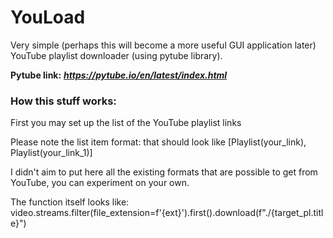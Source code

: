 # YouLoad #

Very simple (perhaps this will become a more useful GUI application later) YouTube playlist downloader (using pytube library).


**Pytube link:**  ***https://pytube.io/en/latest/index.html***


### How this stuff works: ###

First you may set up the list of the YouTube playlist links 

Please note the list item format: that should look like [Playlist(your_link), Playlist(your_link_1)]

I didn't aim to put here all the existing formats that are possible to get from YouTube, you can experiment on your own.

The function itself looks like:
video.streams.filter(file_extension=f'{ext}').first().download(f"./{target_pl.title}")